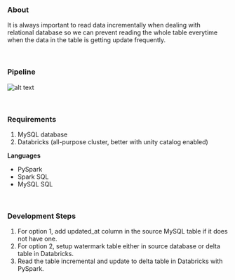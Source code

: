 ### About
It is always important to read data incrementally when dealing with relational database so we can prevent reading the whole table everytime when the data in the table is getting update frequently.

<br>

### Pipeline
![alt text](https://github.com/MinThuraZaw/PySpark-ETL-with-MySQL-in-Databricks/blob/main/images/pyspark_mysql.jpg)

<br>

### Requirements
1) MySQL database
2) Databricks (all-purpose cluster, better with unity catalog enabled)

**Languages**
* PySpark
* Spark SQL
* MySQL SQL

<br>

### Development Steps
1) For option 1, add updated_at column in the source MySQL table if it does not have one.
2) For option 2, setup watermark table either in source database or delta table in Databricks.
3) Read the table incremental and update to delta table in Databricks with PySpark.
